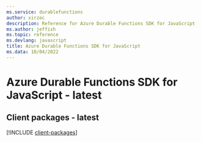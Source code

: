 ```yaml
---
ms.service: durablefunctions
author: xirzec
description: Reference for Azure Durable Functions SDK for JavaScript
ms.author: jeffish
ms.topic: reference
ms.devlang: javascript
title: Azure Durable Functions SDK for JavaScript
ms.data: 10/04/2022
---
```

# Azure Durable Functions SDK for JavaScript - latest

## Client packages - latest
[!INCLUDE [client-packages](durable-functions-client-index.md)]